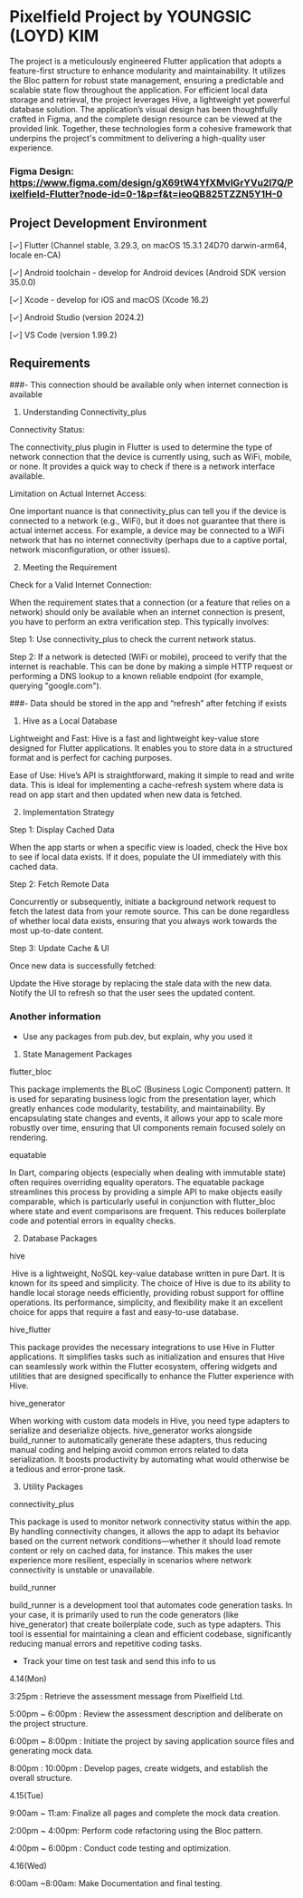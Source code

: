 # Pixelfield Project by YOUNGSIC (LOYD) KIM

 The project is a meticulously engineered Flutter application that adopts a feature-first structure to enhance modularity and maintainability. It utilizes the Bloc pattern for robust state management, ensuring a predictable and scalable state flow throughout the application. For efficient local data storage and retrieval, the project leverages Hive, a lightweight yet powerful database solution. The application’s visual design has been thoughtfully crafted in Figma, and the complete design resource can be viewed at the provided link. Together, these technologies form a cohesive framework that underpins the project's commitment to delivering a high-quality user experience. 
 
### Figma Design: https://www.figma.com/design/gX69tW4YfXMvlGrYVu2l7Q/Pixelfield-Flutter?node-id=0-1&p=f&t=ieoQB825TZZN5Y1H-0

## Project Development Environment 

[✓] Flutter (Channel stable, 3.29.3, on macOS 15.3.1 24D70 darwin-arm64, locale
    en-CA)

[✓] Android toolchain - develop for Android devices (Android SDK version 35.0.0)

[✓] Xcode - develop for iOS and macOS (Xcode 16.2)

[✓] Android Studio (version 2024.2)

[✓] VS Code (version 1.99.2)

## Requirements  

###- This connection should be available only when internet connection is available 

1. Understanding Connectivity_plus

Connectivity Status:

The connectivity_plus plugin in Flutter is used to determine the type of network connection that the device is currently using, such as WiFi, mobile, or none. It provides a quick way to check if there is a network interface available.

Limitation on Actual Internet Access:

One important nuance is that connectivity_plus can tell you if the device is connected to a network (e.g., WiFi), but it does not guarantee that there is actual internet access. For example, a device may be connected to a WiFi network that has no internet connectivity (perhaps due to a captive portal, network misconfiguration, or other issues).

2. Meeting the Requirement 

Check for a Valid Internet Connection:

When the requirement states that a connection (or a feature that relies on a network) should only be available when an internet connection is present, you have to perform an extra verification step. This typically involves:

Step 1: Use connectivity_plus to check the current network status.

Step 2: If a network is detected (WiFi or mobile), proceed to verify that the internet is reachable. This can be done by making a simple HTTP request or performing a DNS lookup to a known reliable endpoint (for example, querying "google.com").  

###- Data should be stored in the app and “refresh” after fetching if exists 

1. Hive as a Local Database

Lightweight and Fast:
Hive is a fast and lightweight key-value store designed for Flutter applications. It enables you to store data in a structured format and is perfect for caching purposes.

Ease of Use:
Hive’s API is straightforward, making it simple to read and write data. This is ideal for implementing a cache-refresh system where data is read on app start and then updated when new data is fetched.

2. Implementation Strategy 

Step 1: Display Cached Data

When the app starts or when a specific view is loaded, check the Hive box to see if local data exists. If it does, populate the UI immediately with this cached data.

Step 2: Fetch Remote Data

Concurrently or subsequently, initiate a background network request to fetch the latest data from your remote source. This can be done regardless of whether local data exists, ensuring that you always work towards the most up-to-date content.

Step 3: Update Cache & UI

Once new data is successfully fetched:

Update the Hive storage by replacing the stale data with the new data.
Notify the UI to refresh so that the user sees the updated content.


### Another information

- Use any packages from pub.dev, but explain, why you used it 

1. State Management Packages

flutter_bloc 

This package implements the BLoC (Business Logic Component) pattern. It is used for separating business logic from the presentation layer, which greatly enhances code modularity, testability, and maintainability. By encapsulating state changes and events, it allows your app to scale more robustly over time, ensuring that UI components remain focused solely on rendering.

equatable

In Dart, comparing objects (especially when dealing with immutable state) often requires overriding equality operators. The equatable package streamlines this process by providing a simple API to make objects easily comparable, which is particularly useful in conjunction with flutter_bloc where state and event comparisons are frequent. This reduces boilerplate code and potential errors in equality checks.

2. Database Packages

hive

 Hive is a lightweight, NoSQL key-value database written in pure Dart. It is known for its speed and simplicity. The choice of Hive is due to its ability to handle local storage needs efficiently, providing robust support for offline operations. Its performance, simplicity, and flexibility make it an excellent choice for apps that require a fast and easy-to-use database.
 
hive_flutter

This package provides the necessary integrations to use Hive in Flutter applications. It simplifies tasks such as initialization and ensures that Hive can seamlessly work within the Flutter ecosystem, offering widgets and utilities that are designed specifically to enhance the Flutter experience with Hive.

hive_generator 

When working with custom data models in Hive, you need type adapters to serialize and deserialize objects. hive_generator works alongside build_runner to automatically generate these adapters, thus reducing manual coding and helping avoid common errors related to data serialization. It boosts productivity by automating what would otherwise be a tedious and error-prone task.

3. Utility Packages

connectivity_plus

This package is used to monitor network connectivity status within the app. By handling connectivity changes, it allows the app to adapt its behavior based on the current network conditions—whether it should load remote content or rely on cached data, for instance. This makes the user experience more resilient, especially in scenarios where network connectivity is unstable or unavailable.

build_runner 

build_runner is a development tool that automates code generation tasks. In your case, it is primarily used to run the code generators (like hive_generator) that create boilerplate code, such as type adapters. This tool is essential for maintaining a clean and efficient codebase, significantly reducing manual errors and repetitive coding tasks.

- Track your time on test task and send this info to us

4.14(Mon) 

3:25pm : Retrieve the assessment message from Pixelfield Ltd.

5:00pm ~ 6:00pm : Review the assessment description and deliberate on the project structure.

6:00pm ~ 8:00pm : Initiate the project by saving application source files and generating mock data.

8:00pm : 10:00pm : Develop pages, create widgets, and establish the overall structure.

4.15(Tue)  

9:00am ~ 11:am: Finalize all pages and complete the mock data creation.

2:00pm ~ 4:00pm: Perform code refactoring using the Bloc pattern.

4:00pm ~ 6:00pm : Conduct code testing and optimization.

4.16(Wed)  

6:00am ~8:00am: Make Documentation and final testing.
